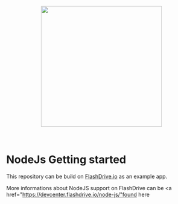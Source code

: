 <p align="center"><a href="https://devcenter.flashdrive.io/deploy-nuxtjs-on-flashdrive-io/"><img align="center" style="width:320px" src="https://devcenter.flashdrive.io/wp-content/uploads/2020/10/cropped-flashdrive-full-logo-2.png"/></a></p><br/>

# NodeJs Getting started

This repository can be build on <a href="https://flashdrive.io">FlashDrive.io</a> as an example app.

More informations about NodeJS support on FlashDrive can be <a href="https://devcenter.flashdrive.io/node-js/"found here</a>

